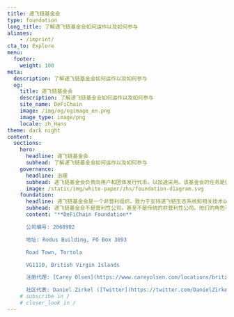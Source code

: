 ```yaml
---
title: 递飞链基金会
type: foundation
long_title: 了解递飞链基金会如何运作以及如何参与
aliases:
    - /imprint/
cta_to: Explore
menu:
  footer:
    weight: 100
meta:
  description: 了解递飞链基金会如何运作以及如何参与
  og:
    title: 递飞链基金会
    description: 了解递飞链基金会如何运作以及如何参与
    site_name: DeFiChain
    image: /img/og/ogimage_en.png
    image_type: image/png
    locale: zh_Hans
theme: dark night
content:
  sections:
    hero:
      headline: 递飞链基金会
      subhead: 了解递飞链基金会如何运作以及如何参与
    governance:
      headline: 治理
      subhead: 递飞链基金会负责向用户和团体发行代币，以加速采用。该基金会的任务是促进生态系统，引进生态系统伙伴，指导开发生态系统伙伴工具，以及开展其他活动，新增生态系统伙伴的加入。
      image: /static/img/white-paper/zhs/foundation-diagram.svg
    foundation:
      headline: 递飞链基金会是一个非营利组织，致力于支持递飞链生态系统和相关技术以及社区。
      subhead: 递飞链基金会不是营利性公司，甚至不是传统的非营利性公司。他们的角色不是控制或领导递飞链，也不是唯一为递飞链相关技术的关键开发提供资金的组织。 递飞链基金会是更大生态系统的一部分。
      content: "**DeFiChain Foundation**

      公司编号: 2068902

      地址: Rodus Building, PO Box 3093

      Road Town, Tortola

      VG1110, British Virgin Islands

      注册代理: [Carey Olsen](https://www.careyolsen.com/locations/british-virgin-islands)

      社区代表: Daniel Zirkel ([Twitter](https://twitter.com/DanielZirkel))"
    # subscribe in /
    # closer_look in /
---
```

